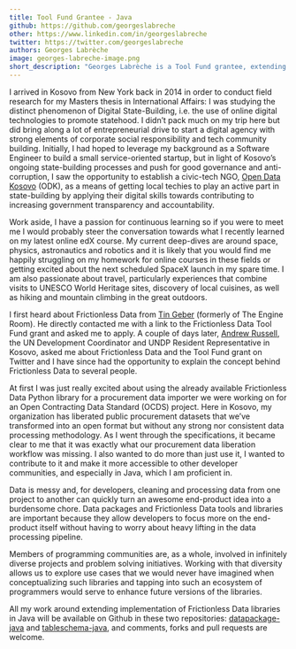 ```yaml
---
title: Tool Fund Grantee - Java
github: https://github.com/georgeslabreche
other: https://www.linkedin.com/in/georgeslabreche
twitter: https://twitter.com/georgeslabreche
authors: Georges Labrèche
image: georges-labreche-image.png
short_description: "Georges Labrèche is a Tool Fund grantee, extending implementation of Frictionless Data tools and libraries in Java"
---
```


I arrived in Kosovo from New York back in 2014 in order to conduct field research for my Masters thesis in International Affairs: I was studying the distinct phenomenon of Digital State-Building, i.e. the use of online digital technologies to promote statehood. I didn’t pack much on my trip here but did bring along a lot of entrepreneurial drive to start a digital agency with strong elements of corporate social responsibility and tech community building. Initially, I had hoped to leverage my background as a Software Engineer to build a small service-oriented startup, but in light of Kosovo’s ongoing state-building processes and push for good governance and anti-corruption, I saw the opportunity to establish a civic-tech NGO, [Open Data Kosovo](https://opendatakosovo.org) (ODK), as a means of getting local techies to play an active part in state-building by applying their digital skills towards contributing to increasing government transparency and accountability.

Work aside, I have a passion for continuous learning so if you were to meet me I would probably steer the conversation towards what I recently learned on my latest online edX course. My current deep-dives are around space, physics, astronautics and robotics and it is likely that you would find me happily struggling on my homework for online courses in these fields or getting excited about the next scheduled SpaceX launch in my spare time. I am also passionate about travel, particularly experiences that combine visits to UNESCO World Heritage sites, discovery of local cuisines, as well as hiking and mountain climbing in the great outdoors.

I first heard about Frictionless Data from [Tin Geber](https://tin.fyi/) (formerly of The Engine Room). He directly contacted me with a link to the Frictionless Data Tool Fund grant and asked me to apply. A couple of days later, [Andrew Russell](https://twitter.com/andrew_undp), the UN Development Coordinator and UNDP Resident Representative in Kosovo, asked me about Frictionless Data and the Tool Fund grant on Twitter and I have since had the opportunity to explain the concept behind Frictionless Data to several people.

At first I was just really excited about using the already available Frictionless Data Python library for a procurement data importer we were working on for an Open Contracting Data Standard (OCDS) project. Here in Kosovo, my organization has liberated public procurement datasets that we’ve transformed into an open format but without any strong nor consistent data processing methodology. As I went through the specifications, it became clear to me that it was exactly what our procurement data liberation workflow was missing. I also wanted to do more than just use it, I wanted to contribute to it and make it more accessible to other developer communities, and especially in Java, which I am proficient in.

Data is messy and, for developers, cleaning and processing data from one project to another can quickly turn an awesome end-product idea into a burdensome chore. Data packages and Frictionless Data tools and libraries are important because they allow developers to focus more on the end-product itself without having to worry about heavy lifting in the data processing pipeline.

Members of programming communities are, as a whole, involved in infinitely diverse projects and problem solving initiatives. Working with that diversity allows us to explore use cases that we would never have imagined when conceptualizing such libraries and tapping into such an ecosystem of programmers would serve to enhance future versions of the libraries.

All my work around extending implementation of Frictionless Data libraries in Java will be available on Github in these two repositories: [datapackage-java](https://github.com/frictionlessdata/datapackage-java) and [tableschema-java](https://github.com/frictionlessdata/tableschema-java), and comments, forks and pull requests are welcome.
